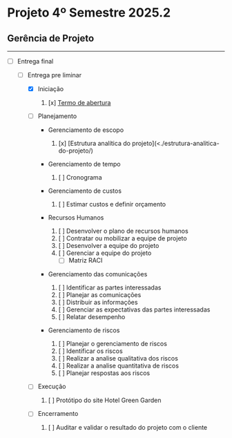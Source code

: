 # Projeto 4º Semestre 2025.2

## Gerência de Projeto

---

-   [ ] Entrega final

    -   [ ] Entrega pre liminar

        -   [x] Iniciação

            1. [x] [Termo de abertura](./termo-de-abertura/termo-de-abertura.pdf)

        -   [ ] Planejamento

            -   Gerenciamento de escopo

                1.  [x] [Estrutura analítica do projeto](<./estrutura-analitica-do-projeto/)

            -   Gerenciamento de tempo

                1.  [ ] Cronograma

            -   Gerenciamento de custos

                1.  [ ] Estimar custos e definir orçamento

            -   Recursos Humanos

                1.  [ ] Desenvolver o plano de recursos humanos
                2.  [ ] Contratar ou mobilizar a equipe de projeto
                3.  [ ] Desenvolver a equipe do projeto
                4.  [ ] Gerenciar a equipe do projeto
                    -   [ ] Matriz RACI

            -   Gerenciamento das comunicações

                1.  [ ] Identificar as partes interessadas
                2.  [ ] Planejar as comunicações
                3.  [ ] Distribuir as informações
                4.  [ ] Gerenciar as expectativas das partes interessadas
                5.  [ ] Relatar desempenho

            -   Gerenciamento de riscos
                1.  [ ] Planejar o gerenciamento de riscos
                2.  [ ] Identificar os riscos
                3.  [ ] Realizar a analise qualitativa dos riscos
                4.  [ ] Realizar a analise quantitativa de riscos
                5.  [ ] Planejar respostas aos riscos

        -   [ ] Execução

            1. [ ] Protótipo do site Hotel Green Garden

        -   [ ] Encerramento
            1. [ ] Auditar e validar o resultado do projeto com o cliente
